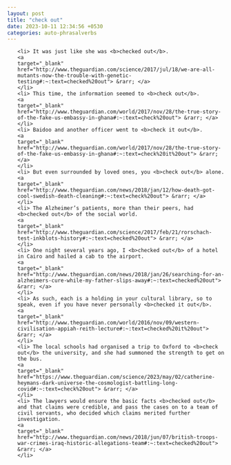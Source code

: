 ```yaml
---
layout: post
title: "check out"
date: 2023-10-11 12:34:56 +0530
categories: auto-phrasalverbs
---
```

<ol>

    <li> It was just like she was <b>checked out</b>.
    <a 
    target="_blank" 
    href="http://www.theguardian.com/science/2017/jul/18/we-are-all-mutants-now-the-trouble-with-genetic-testing#:~:text=checked%20out"> &rarr; </a>
    </li>
    <li> This time, the information seemed to <b>check out</b>.
    <a 
    target="_blank" 
    href="http://www.theguardian.com/world/2017/nov/28/the-true-story-of-the-fake-us-embassy-in-ghana#:~:text=check%20out"> &rarr; </a>
    </li>
    <li> Baidoo and another officer went to <b>check it out</b>.
    <a 
    target="_blank" 
    href="http://www.theguardian.com/world/2017/nov/28/the-true-story-of-the-fake-us-embassy-in-ghana#:~:text=check%20it%20out"> &rarr; </a>
    </li>
    <li> But even surrounded by loved ones, you <b>check out</b> alone.
    <a 
    target="_blank" 
    href="http://www.theguardian.com/news/2018/jan/12/how-death-got-cool-swedish-death-cleaning#:~:text=check%20out"> &rarr; </a>
    </li>
    <li> The Alzheimer’s patients, more than their peers, had <b>checked out</b> of the social world.
    <a 
    target="_blank" 
    href="http://www.theguardian.com/science/2017/feb/21/rorschach-test-inkblots-history#:~:text=checked%20out"> &rarr; </a>
    </li>
    <li> One night several years ago, I <b>checked out</b> of a hotel in Cairo and hailed a cab to the airport.
    <a 
    target="_blank" 
    href="http://www.theguardian.com/news/2018/jan/26/searching-for-an-alzheimers-cure-while-my-father-slips-away#:~:text=checked%20out"> &rarr; </a>
    </li>
    <li> As such, each is a holding in your cultural library, so to speak, even if you have never personally <b>checked it out</b>.
    <a 
    target="_blank" 
    href="http://www.theguardian.com/world/2016/nov/09/western-civilisation-appiah-reith-lecture#:~:text=checked%20it%20out"> &rarr; </a>
    </li>
    <li> The local schools had organised a trip to Oxford to <b>check out</b> the university, and she had summoned the strength to get on the bus.
    <a 
    target="_blank" 
    href="https://www.theguardian.com/science/2023/may/02/catherine-heymans-dark-universe-the-cosmologist-battling-long-covid#:~:text=check%20out"> &rarr; </a>
    </li>
    <li> The lawyers would ensure the basic facts <b>checked out</b> and that claims were credible, and pass the cases on to a team of civil servants, who decided which claims merited further investigation.
    <a 
    target="_blank" 
    href="http://www.theguardian.com/news/2018/jun/07/british-troops-war-crimes-iraq-historic-allegations-team#:~:text=checked%20out"> &rarr; </a>
    </li>